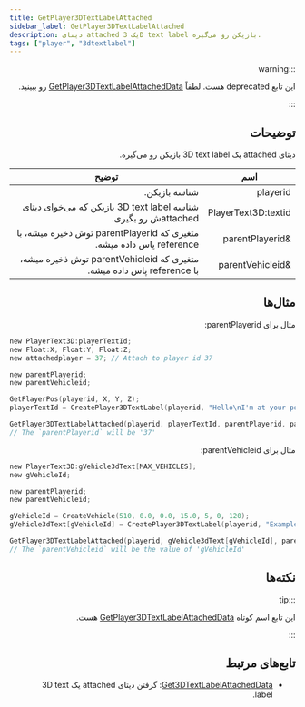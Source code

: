 ```yaml
---
title: GetPlayer3DTextLabelAttached
sidebar_label: GetPlayer3DTextLabelAttached
description: دیتای attached یک 3D text label بازیکن رو می‌گیره.
tags: ["player", "3dtextlabel"]
---
```


<div dir="rtl" style={{ textAlign: "right" }}>

:::warning

این تابع deprecated هست. لطفاً [GetPlayer3DTextLabelAttachedData](GetPlayer3DTextLabelAttachedData) رو ببینید.

:::

## توضیحات

دیتای attached یک 3D text label بازیکن رو می‌گیره.

| اسم      | توضیح                                                               |
| --------- | ------------------------------------------------------------------------- |
| playerid | شناسه بازیکن.  |
| PlayerText3D:textid | شناسه 3D text label بازیکن که می‌خوای دیتای attachedش رو بگیری. |
| &parentPlayerid | متغیری که parentPlayerid توش ذخیره میشه، با reference پاس داده میشه. |
| &parentVehicleid | متغیری که parentVehicleid توش ذخیره میشه، با reference پاس داده میشه. |

## مثال‌ها

مثال برای parentPlayerid:

</div>

```c
new PlayerText3D:playerTextId;
new Float:X, Float:Y, Float:Z;
new attachedplayer = 37; // Attach to player id 37

new parentPlayerid;
new parentVehicleid;

GetPlayerPos(playerid, X, Y, Z);
playerTextId = CreatePlayer3DTextLabel(playerid, "Hello\nI'm at your position", 0x008080FF, X, Y, Z, 40.0, attachedplayer, INVALID_VEHICLE_ID);

GetPlayer3DTextLabelAttached(playerid, playerTextId, parentPlayerid, parentVehicleid);
// The `parentPlayerid` will be '37'
```

<div dir="rtl" style={{ textAlign: "right" }}>

مثال برای parentVehicleid:

</div>

```c
new PlayerText3D:gVehicle3dText[MAX_VEHICLES];
new gVehicleId;

new parentPlayerid;
new parentVehicleid;

gVehicleId = CreateVehicle(510, 0.0, 0.0, 15.0, 5, 0, 120);
gVehicle3dText[gVehicleId] = CreatePlayer3DTextLabel(playerid, "Example Text", 0xFF0000AA, 0.0, 0.0, 0.0, 50.0, INVALID_PLAYER_ID, gVehicleId);

GetPlayer3DTextLabelAttached(playerid, gVehicle3dText[gVehicleId], parentPlayerid, parentVehicleid);
// The `parentVehicleid` will be the value of 'gVehicleId'
```

<div dir="rtl" style={{ textAlign: "right" }}>

## نکته‌ها

:::tip

این تابع اسم کوتاه [GetPlayer3DTextLabelAttachedData](GetPlayer3DTextLabelAttachedData) هست.

:::

## تابع‌های مرتبط

- [Get3DTextLabelAttachedData](Get3DTextLabelAttachedData): گرفتن دیتای attached یک 3D text label.

</div>